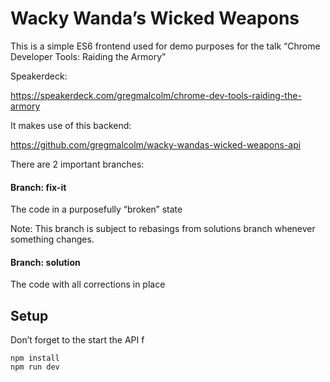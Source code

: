 Wacky Wanda’s Wicked Weapons
============================

This is a simple ES6 frontend used for demo purposes for the talk
“Chrome Developer Tools: Raiding the Armory”

Speakerdeck:

https://speakerdeck.com/gregmalcolm/chrome-dev-tools-raiding-the-armory

It makes use of this backend:

https://github.com/gregmalcolm/wacky-wandas-wicked-weapons-api

There are 2 important branches:

#### Branch: fix-it 

The code in a purposefully “broken” state

Note: This branch is subject to rebasings from solutions branch whenever
something changes.

#### Branch: solution

The code with all corrections in place

Setup
-----

Don’t forget to the start the API f

```
npm install
npm run dev
```
